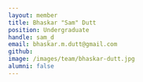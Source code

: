```yaml
---
layout: member
title: Bhaskar "Sam" Dutt
position: Undergraduate
handle: sam_d
email: bhaskar.m.dutt@gmail.com
github:
image: /images/team/bhaskar-dutt.jpg
alumni: false
---
```

